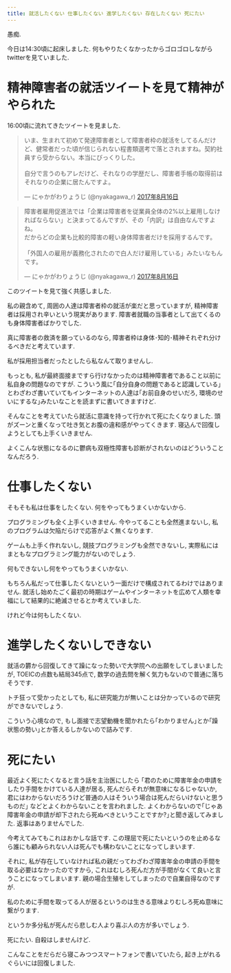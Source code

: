 ```yaml
---
title: 就活したくない 仕事したくない 進学したくない 存在したくない 死にたい
---
```


愚痴.

今日は14:30頃に起床しました.
何もやりたくなかったからゴロゴロしながらtwitterを見ていました.

# 精神障害者の就活ツイートを見て精神がやられた

16:00頃に流れてきたツイートを見ました.

<blockquote class="twitter-tweet" data-lang="ja"><p lang="ja" dir="ltr">いま、生まれて初めて発達障害者として障害者枠の就活をしてるんだけど、健常者だった頃が信じられない程書類選考で落とされますね。契約社員すら受からない。本当にびっくりした。<br /><br />自分で言うのもアレだけど、それなりの学歴だし、障害者手帳の取得前はそれなりの企業に居たんですよ。</p>&mdash; にゃかがわりょうじ (@nyakagawa_r) <a href="https://twitter.com/nyakagawa_r/status/897756635656998912">2017年8月16日</a></blockquote>
<blockquote class="twitter-tweet" data-lang="ja"><p lang="ja" dir="ltr">障害者雇用促進法では「企業は障害者を従業員全体の2%以上雇用しなければならない」と決まってるんですが、その「内訳」は自由なんですよね。<br />だからどの企業も比較的障害の軽い身体障害者だけを採用するんです。<br /><br />「外国人の雇用が義務化されたので白人だけ雇用している」みたいなもんです。</p>&mdash; にゃかがわりょうじ (@nyakagawa_r) <a href="https://twitter.com/nyakagawa_r/status/897776617971306496">2017年8月16日</a></blockquote>

このツイートを見て強く共感しました.

私の親含めて,
周囲の人達は障害者枠の就活が楽だと思っていますが,
精神障害者は採用され辛いという現実があります.
障害者就職の当事者として出てくるのも身体障害者ばかりでした.

真に障害者の救済を願っているのなら,
障害者枠は身体･知的･精神それぞれ分けるべきだと考えています.

私が採用担当者だったとしたら私なんて取りませんし.

もっとも,
私が最終面接まですら行けなかったのは精神障害者であること以前に私自身の問題なのですが.
こういう風に｢自分自身の問題であると認識している｣とわざわざ書いていてもインターネットの人達は｢お前自身のせいだろ,
環境のせいにするな｣みたいなことを読まずに書いてきますけど.

そんなことを考えていたら就活に意識を持って行かれて死にたくなりました.
頭がズーンと重くなって吐き気とお腹の違和感がやってくきます.
寝込んで回復しようとしても上手くいきません.

よくこんな状態になるのに鬱病も双極性障害も診断がされないのはどういうことなんだろう.

# 仕事したくない

そもそも私は仕事をしたくない.
何をやってもうまくいかないから.

プログラミングも全く上手くいきません.
今やってることも全然進まないし,
私のプログラムは欠陥だらけで応答がよく無くなります.

ゲームも上手く作れないし,
競技プログラミングも全然できないし,
実際私にはまともなプログラミング能力がないのでしょう.

何もできないし何をやってもうまくいかない.

もちろん私だって仕事したくないという一面だけで構成されてるわけではありません.
就活し始めたごく最初の時期はゲームやインターネットを広めて人類を幸福にして結果的に絶滅させるとか考えていました.

けれど今は何もしたくない.

# 進学したくないしできない

就活の欝から回復してきて躁になった勢いで大学院への出願をしてしまいましたが,
TOEICの点数も結局345点で,
数学の過去問を解く気力もないので普通に落ちそうです.

トチ狂って受かったとしても,
私に研究能力が無いことは分かっているので研究ができないでしょう.

こういう心境なので,
もし面接で志望動機を聞かれたら｢わかりません｣とか｢躁状態の勢い｣とか答えるしかないので詰みです.

# 死にたい

最近よく死にたくなると言う話を主治医にしたら
｢君のために障害年金の申請をしたり手間をかけている人達が居る,
死んだらそれが無意味になるじゃないか,
君にはわからないだろうけど普通の人はそういう場合は死んだらいけないと思うものだ｣
などとよくわからないことを言われました.
よくわからないので｢じゃあ障害年金の申請が却下されたら死ぬべきということですか?｣と聞き返してみました.
返事はありませんでした.

今考えてみてもこれはおかしな話です.
この理屈で死にたいというのを止めるなら誰にも顧みられない人は死んでも構わないことになってしまいます.

それに,
私が存在していなければ私の親だってわざわざ障害年金の申請の手間を取る必要はなかったのですから,
これはむしろ死んだ方が手間がなくて良いと言うことになってしまいます.
親の場合生殖をしてしまったので自業自得なのですが.

私のために手間を取ってる人が居るというのは生きる意味よりむしろ死ぬ意味に繋がります.

というか多分私が死んだら悲しむ人より喜ぶ人の方が多いでしょう.

死にたい.
自殺はしませんけど.

こんなことをだらだら寝こみつつスマートフォンで書いていたら,
起き上がれるぐらいには回復しました.
